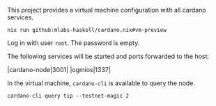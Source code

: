 This project provides a virtual machine configuration with all cardano services.

`nix run github:mlabs-haskell/cardano.nix#vm-preview`

Log in with user `root`. The password is empty.

The following services will be started and ports forwarded to the host:

|cardano-node|3001|
|ogmios|1337|

In the virtual machine, `cardano-cli` is available to query the node.

`cardano-cli query tip --testnet-magic 2`
